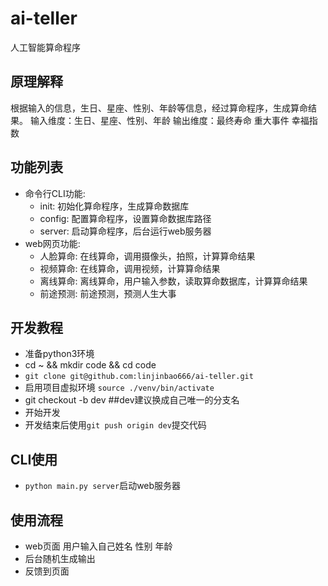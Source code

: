# ai-teller

人工智能算命程序

## 原理解释

根据输入的信息，生日、星座、性别、年龄等信息，经过算命程序，生成算命结果。
输入维度：生日、星座、性别、年龄
输出维度：最终寿命 重大事件 幸福指数

## 功能列表

- 命令行CLI功能:
  - init: 初始化算命程序，生成算命数据库
  - config: 配置算命程序，设置算命数据库路径
  - server: 启动算命程序，后台运行web服务器
- web网页功能:
  - 人脸算命: 在线算命，调用摄像头，拍照，计算算命结果
  - 视频算命: 在线算命，调用视频，计算算命结果
  - 离线算命: 离线算命，用户输入参数，读取算命数据库，计算算命结果
  - 前途预测: 前途预测，预测人生大事

## 开发教程

- 准备python3环境
- cd ~ && mkdir code && cd code
- `git clone git@github.com:linjinbao666/ai-teller.git`
- 启用项目虚拟环境 `source ./venv/bin/activate`
- git checkout -b dev ##dev建议换成自己唯一的分支名
- 开始开发
- 开发结束后使用`git push origin dev`提交代码

## CLI使用

- `python main.py server`启动web服务器

## 使用流程

- web页面 用户输入自己姓名 性别 年龄
- 后台随机生成输出
- 反馈到页面
